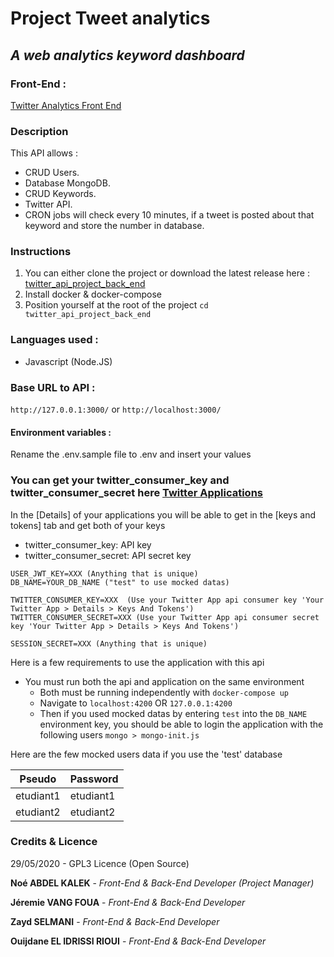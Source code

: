 #  Project Tweet analytics
## *A web analytics keyword dashboard*

### Front-End : 
[Twitter Analytics Front End](https://github.com/noeklk/twitter_api_project_front_end)

### Description

This API allows :

- CRUD Users.
- Database MongoDB.
- CRUD Keywords.
- Twitter API.
- CRON jobs will check every 10 minutes, if a tweet is posted about that keyword and store the number in database.

### Instructions

1.  You can either clone the project or download the latest release here :  [twitter_api_project_back_end](https://github.com/noeklk/twitter_api_project_back_end)
2.  Install docker & docker-compose
3.  Position yourself at the root of the project  `cd twitter_api_project_back_end`

### Languages used :
* Javascript (Node.JS)

### Base URL to API : 
`http://127.0.0.1:3000/`
or
`http://localhost:3000/`

#### Environment variables :
Rename the .env.sample file to .env and insert your values

### You can get your twitter_consumer_key and twitter_consumer_secret here [Twitter Applications](https://developer.twitter.com/en/apps/)
In the [Details] of your applications you will be able to get in the [keys and tokens] tab and get both of your keys
- twitter_consumer_key: API key
- twitter_consumer_secret: API secret key

```
USER_JWT_KEY=XXX (Anything that is unique)
DB_NAME=YOUR_DB_NAME ("test" to use mocked datas)

TWITTER_CONSUMER_KEY=XXX  (Use your Twitter App api consumer key 'Your Twitter App > Details > Keys And Tokens')
TWITTER_CONSUMER_SECRET=XXX (Use your Twitter App api consumer secret key 'Your Twitter App > Details > Keys And Tokens')

SESSION_SECRET=XXX (Anything that is unique)
```

Here is a few requirements to use the application with this api

-   You must run both the api and application on the same environment
    -   Both must be running independently with  `docker-compose up`
    -   Navigate to  `localhost:4200`  OR  `127.0.0.1:4200`
    -   Then if you used mocked datas by entering  `test`  into the  `DB_NAME`  environment key, you should be able to login the application with the following users  `mongo > mongo-init.js`  

Here are the few mocked users data if you use the 'test' database

Pseudo | Password 
--- | --- 
etudiant1 | etudiant1
etudiant2 | etudiant2


### Credits & Licence
29/05/2020 - GPL3 Licence (Open Source)


**Noé ABDEL KALEK**  - *Front-End & Back-End Developer (Project Manager)*


**Jéremie VANG FOUA**  - *Front-End & Back-End Developer*


**Zayd SELMANI**  - *Front-End & Back-End Developer*  


**Ouijdane EL IDRISSI RIOUI** - *Front-End & Back-End Developer*

